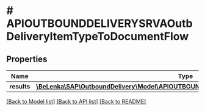 # # APIOUTBOUNDDELIVERYSRVAOutbDeliveryItemTypeToDocumentFlow

## Properties

Name | Type | Description | Notes
------------ | ------------- | ------------- | -------------
**results** | [**\BeLenka\SAP\OutboundDelivery\Model\APIOUTBOUNDDELIVERYSRVAOutbDeliveryDocFlowType[]**](APIOUTBOUNDDELIVERYSRVAOutbDeliveryDocFlowType.md) |  | [optional]

[[Back to Model list]](../../README.md#models) [[Back to API list]](../../README.md#endpoints) [[Back to README]](../../README.md)
